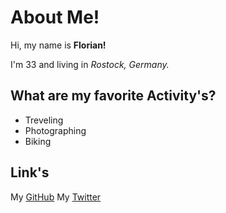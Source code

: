 # About Me!

Hi, my name is **Florian!**

I'm 33 and living in *Rostock, Germany.* 

## What are my favorite Activity's?

- Treveling
- Photographing
- Biking

## Link's

My [GitHub](https://github.com/florian-ludwig)
My [Twitter](https://twitter.com/flopse109)
